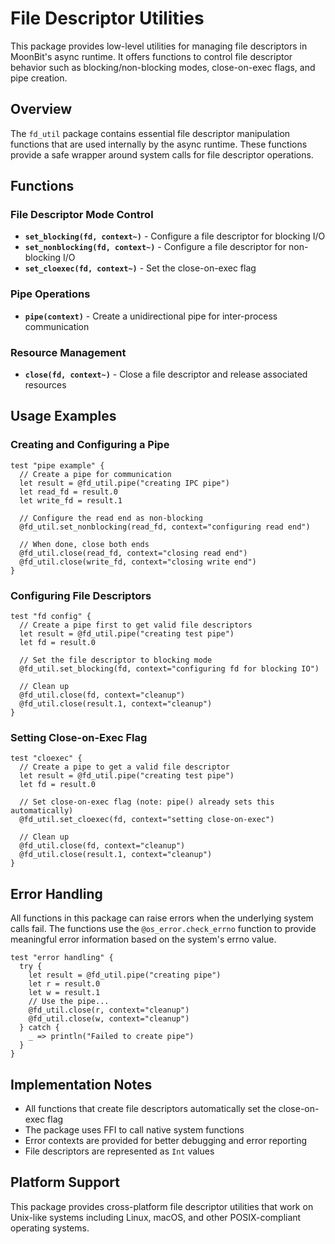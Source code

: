 # File Descriptor Utilities

This package provides low-level utilities for managing file descriptors in MoonBit's async runtime.
It offers functions to control file descriptor behavior such as blocking/non-blocking modes, 
close-on-exec flags, and pipe creation.

## Overview

The `fd_util` package contains essential file descriptor manipulation functions that are used
internally by the async runtime. These functions provide a safe wrapper around system calls
for file descriptor operations.

## Functions

### File Descriptor Mode Control

- **`set_blocking(fd, context~)`** - Configure a file descriptor for blocking I/O
- **`set_nonblocking(fd, context~)`** - Configure a file descriptor for non-blocking I/O
- **`set_cloexec(fd, context~)`** - Set the close-on-exec flag

### Pipe Operations

- **`pipe(context)`** - Create a unidirectional pipe for inter-process communication

### Resource Management

- **`close(fd, context~)`** - Close a file descriptor and release associated resources

## Usage Examples

### Creating and Configuring a Pipe

```moonbit
test "pipe example" {
  // Create a pipe for communication
  let result = @fd_util.pipe("creating IPC pipe")
  let read_fd = result.0
  let write_fd = result.1
  
  // Configure the read end as non-blocking
  @fd_util.set_nonblocking(read_fd, context="configuring read end")
  
  // When done, close both ends
  @fd_util.close(read_fd, context="closing read end")
  @fd_util.close(write_fd, context="closing write end")
}
```

### Configuring File Descriptors

```moonbit
test "fd config" {
  // Create a pipe first to get valid file descriptors
  let result = @fd_util.pipe("creating test pipe")
  let fd = result.0
  
  // Set the file descriptor to blocking mode
  @fd_util.set_blocking(fd, context="configuring fd for blocking IO")
  
  // Clean up
  @fd_util.close(fd, context="cleanup")
  @fd_util.close(result.1, context="cleanup")
}
```

### Setting Close-on-Exec Flag

```moonbit  
test "cloexec" {
  // Create a pipe to get a valid file descriptor
  let result = @fd_util.pipe("creating test pipe")
  let fd = result.0
  
  // Set close-on-exec flag (note: pipe() already sets this automatically)
  @fd_util.set_cloexec(fd, context="setting close-on-exec")
  
  // Clean up
  @fd_util.close(fd, context="cleanup")
  @fd_util.close(result.1, context="cleanup")
}
```

## Error Handling

All functions in this package can raise errors when the underlying system calls fail.
The functions use the `@os_error.check_errno` function to provide meaningful error
information based on the system's errno value.

```moonbit
test "error handling" {
  try {
    let result = @fd_util.pipe("creating pipe")
    let r = result.0
    let w = result.1
    // Use the pipe...
    @fd_util.close(r, context="cleanup")
    @fd_util.close(w, context="cleanup")
  } catch {
    _ => println("Failed to create pipe")
  }
}
```

## Implementation Notes

- All functions that create file descriptors automatically set the close-on-exec flag
- The package uses FFI to call native system functions
- Error contexts are provided for better debugging and error reporting
- File descriptors are represented as `Int` values

## Platform Support

This package provides cross-platform file descriptor utilities that work on Unix-like systems
including Linux, macOS, and other POSIX-compliant operating systems.
